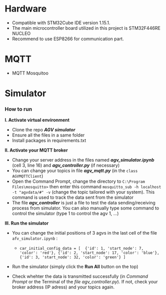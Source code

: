 # Hardware
+ Compatible with STM32Cube IDE version 1.15.1.
+ The main microcontroller board utilized in this project is STM32F446RE NUCLEO
+ Recommend to use ESP8266 for communication part.

# MQTT
+ MQTT Mosquitoo

# Simulator
### How to run
**I. Activate virtual environment**
+ Clone the repo ***AGV simulator***
+ Ensure all the files in a same folder
+ Install packages in requirements.txt
   
**II. Activate your MQTT broker**
+ Change your server address in the files named ***agv_simulator.ipynb*** (cell 3, line 16) and ***agv_controller.py*** (if necessary)
+ You can change your topics in file ***agv_mqtt.py*** (in the `class AGVMQTTClient`)
+ Open the Command Prompt, change the directory to `C:\Program Files\mosquitto>` then enter this command `mosquitto_sub -h localhost -t "agvdata/#" -v` (change the topic tailored with your system). This command is used to track the data sent from the simulator
+ The file ***agv_controller*** is just a file to test the data sending/receiving process from simulator. You can also manually type some command to control the simulator (type 1 to control the agv 1, ...)

**III. Run the simulator**
+ You can change the initial positions of 3 agvs in the last cell of the file `afv_simulator.ipynb` : 
  + `car_initial_config_data = [ 
            {'id': 1, 'start_node': 7, 'color': 'red'},
            {'id': 2, 'start_node': 17, 'color': 'blue'},
            {'id': 3, 'start_node': 32, 'color': 'green'}
        ]`

+ Run the simulator (simply click the **Run All** button on the top)
+ Check whehter the data is transmitted successfully (in *Command Prompt* or the Terminal of the *file agv_controller.py*). If not, check your broker address (IP adress) and your topics again.




